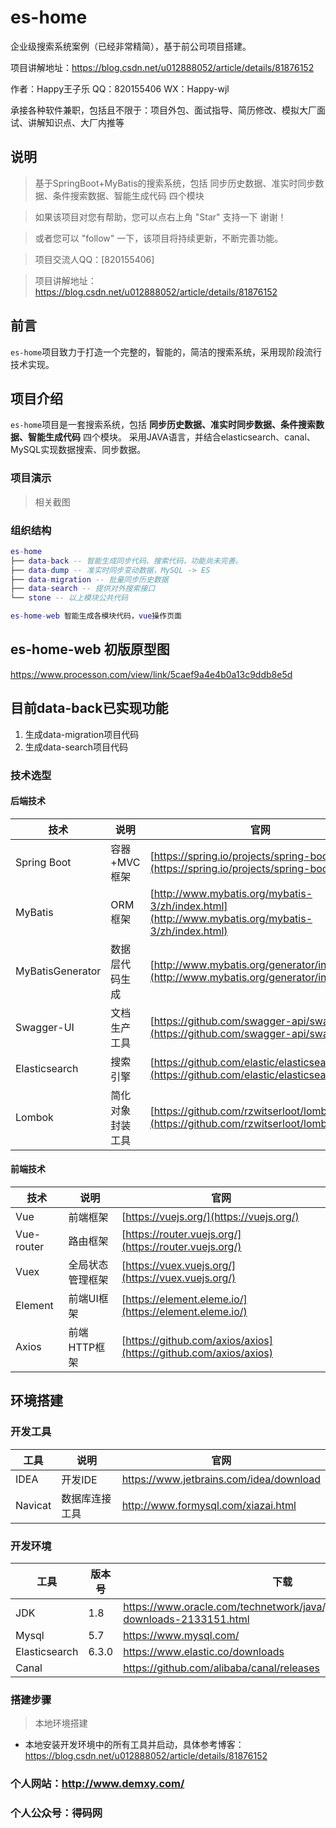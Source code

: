 # es-home
企业级搜索系统案例（已经非常精简），基于前公司项目搭建。

项目讲解地址：https://blog.csdn.net/u012888052/article/details/81876152

作者：Happy王子乐
QQ：820155406
WX：Happy-wjl

承接各种软件兼职，包括且不限于：项目外包、面试指导、简历修改、模拟大厂面试、讲解知识点、大厂内推等


## 说明

> 基于SpringBoot+MyBatis的搜索系统，包括 同步历史数据、准实时同步数据、条件搜索数据、智能生成代码 四个模块

> 如果该项目对您有帮助，您可以点右上角 "Star" 支持一下 谢谢！

> 或者您可以 "follow" 一下，该项目将持续更新，不断完善功能。

> 项目交流人QQ：[820155406]

> 项目讲解地址：https://blog.csdn.net/u012888052/article/details/81876152

## 前言

`es-home`项目致力于打造一个完整的，智能的，简洁的搜索系统，采用现阶段流行技术实现。

## 项目介绍

`es-home`项目是一套搜索系统，包括 **同步历史数据、准实时同步数据、条件搜索数据、智能生成代码** 四个模块。
采用JAVA语言，并结合elasticsearch、canal、MySQL实现数据搜索、同步数据。

### 项目演示

> 相关截图



### 组织结构

``` lua
es-home
├── data-back -- 智能生成同步代码、搜索代码，功能尚未完善。
├── data-dump -- 准实时同步变动数据，MySQL -> ES
├── data-migration -- 批量同步历史数据
├── data-search -- 提供对外搜索接口
└── stone -- 以上模块公共代码

es-home-web 智能生成各模块代码，vue操作页面

```


## es-home-web 初版原型图
https://www.processon.com/view/link/5caef9a4e4b0a13c9ddb8e5d

## 目前data-back已实现功能
1. 生成data-migration项目代码
2. 生成data-search项目代码


### 技术选型

#### 后端技术

技术 | 说明 | 官网
----|----|----
Spring Boot | 容器+MVC框架 | [https://spring.io/projects/spring-boot](https://spring.io/projects/spring-boot)
MyBatis | ORM框架  | [http://www.mybatis.org/mybatis-3/zh/index.html](http://www.mybatis.org/mybatis-3/zh/index.html)
MyBatisGenerator | 数据层代码生成 | [http://www.mybatis.org/generator/index.html](http://www.mybatis.org/generator/index.html)
Swagger-UI | 文档生产工具 | [https://github.com/swagger-api/swagger-ui](https://github.com/swagger-api/swagger-ui)
Elasticsearch | 搜索引擎 | [https://github.com/elastic/elasticsearch](https://github.com/elastic/elasticsearch)
Lombok | 简化对象封装工具 | [https://github.com/rzwitserloot/lombok](https://github.com/rzwitserloot/lombok)

#### 前端技术

技术 | 说明 | 官网
----|----|----
Vue | 前端框架 | [https://vuejs.org/](https://vuejs.org/)
Vue-router | 路由框架 | [https://router.vuejs.org/](https://router.vuejs.org/)
Vuex | 全局状态管理框架 | [https://vuex.vuejs.org/](https://vuex.vuejs.org/)
Element | 前端UI框架 | [https://element.eleme.io/](https://element.eleme.io/)
Axios | 前端HTTP框架 | [https://github.com/axios/axios](https://github.com/axios/axios)

## 环境搭建

### 开发工具

工具 | 说明 | 官网
----|----|----
IDEA | 开发IDE | https://www.jetbrains.com/idea/download
Navicat | 数据库连接工具 | http://www.formysql.com/xiazai.html

### 开发环境

工具 | 版本号 | 下载
----|----|----
JDK | 1.8 | https://www.oracle.com/technetwork/java/javase/downloads/jdk8-downloads-2133151.html
Mysql | 5.7 | https://www.mysql.com/
Elasticsearch | 6.3.0 | https://www.elastic.co/downloads
Canal | | https://github.com/alibaba/canal/releases
### 搭建步骤

> 本地环境搭建

- 本地安装开发环境中的所有工具并启动，具体参考博客：https://blog.csdn.net/u012888052/article/details/81876152

### 个人网站：http://www.demxy.com/
### 个人公众号：得码网

